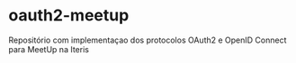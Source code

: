 # oauth2-meetup
Repositório com implementaçao dos protocolos OAuth2 e OpenID Connect para MeetUp na Iteris
